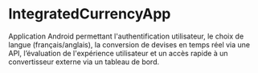 # IntegratedCurrencyApp
Application Android permettant l'authentification utilisateur, le choix de langue (français/anglais), la conversion de devises en temps réel via une API, l’évaluation de l'expérience utilisateur et un accès rapide à un convertisseur externe via un tableau de bord.
